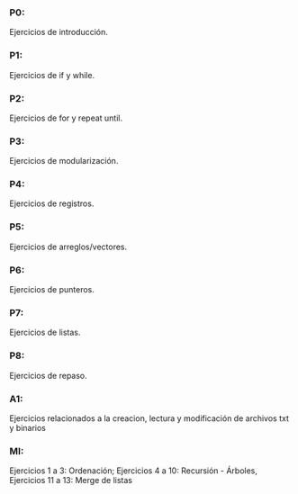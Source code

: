 ### P0: 
Ejercicios de introducción.

### P1: 
Ejercicios de if y while.

### P2: 
Ejercicios de for y repeat until.

### P3: 
Ejercicios de modularización.

### P4: 
Ejercicios de registros.

### P5: 
Ejercicios de arreglos/vectores.

### P6: 
Ejercicios de punteros.

### P7: 
Ejercicios de listas.

### P8: 
Ejercicios de repaso.

### A1: 
Ejercicios relacionados a la creacion, lectura y modificación de archivos txt y binarios

### MI: 
Ejercicios 1 a 3: Ordenación; Ejercicios 4 a 10: Recursión - Árboles, Ejercicios 11 a 13: Merge de listas
